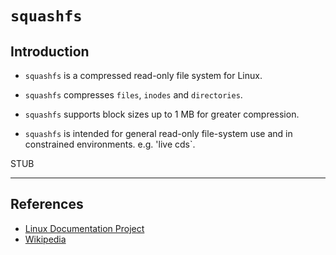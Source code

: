# `squashfs`

## Introduction

* `squashfs` is a compressed read-only file system for Linux. 

* `squashfs` compresses `files`, `inodes` and `directories`.

* `squashfs` supports block sizes up to 1 MB for greater compression.

* `squashfs` is intended for general read-only file-system use and in constrained environments. e.g. 'live cds`.

STUB

---

## References

* [Linux Documentation Project](https://www.tldp.org/HOWTO/SquashFS-HOWTO/whatis.html)
* [Wikipedia](https://en.wikipedia.org/wiki/SquashFS)